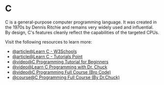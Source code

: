 # C

C is a general-purpose computer programming language. It was created in the 1970s by Dennis Ritchie and remains very widely used and influential. By design, C's features cleanly reflect the capabilities of the targeted CPUs.

Visit the following resources to learn more:

- [@article@Learn C - W3Schools](https://www.w3schools.com/c/)
- [@article@Learn C - Tutorials Point](https://www.tutorialspoint.com/cprogramming/index.htm)
- [@video@C Programming Tutorial for Beginners](https://www.youtube.com/watch?v=KJgsSFOSQv0)
- [@video@Learn C Programming with Dr. Chuck](https://www.youtube.com/watch?v=j-_s8f5K30I)
- [@video@C Programming Full Course (Bro Code)](https://youtu.be/87SH2Cn0s9A)
- [@course@C Programming Full Course (By Dr.Chuck)](https://www.cc4e.com/)

